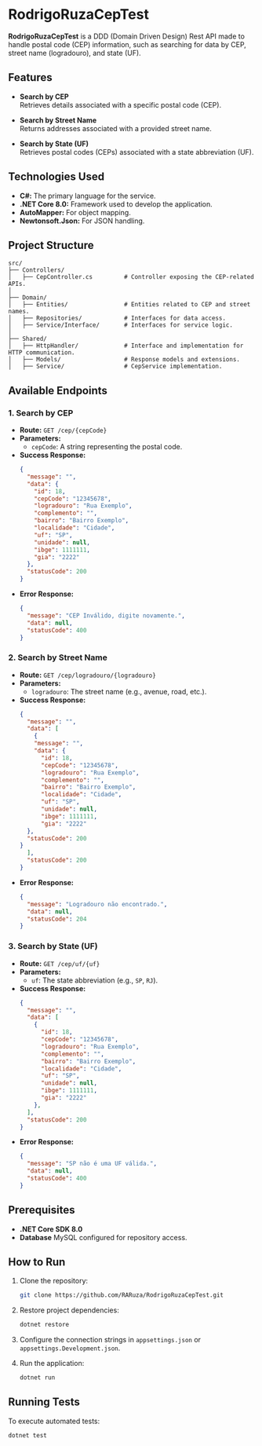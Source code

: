 # RodrigoRuzaCepTest

**RodrigoRuzaCepTest** is a DDD (Domain Driven Design) Rest API made to handle postal code (CEP) information, such as searching for data by CEP, street name (logradouro), and state (UF).

## Features

- **Search by CEP**  
  Retrieves details associated with a specific postal code (CEP).

- **Search by Street Name**  
  Returns addresses associated with a provided street name.

- **Search by State (UF)**  
  Retrieves postal codes (CEPs) associated with a state abbreviation (UF).

## Technologies Used

- **C#:** The primary language for the service.
- **.NET Core 8.0:** Framework used to develop the application.
- **AutoMapper:** For object mapping.
- **Newtonsoft.Json:** For JSON handling.

## Project Structure

```
src/
├── Controllers/
│   ├── CepController.cs         # Controller exposing the CEP-related APIs.
│
├── Domain/
│   ├── Entities/                # Entities related to CEP and street names.
│   ├── Repositories/            # Interfaces for data access.
│   ├── Service/Interface/       # Interfaces for service logic.
│
├── Shared/
│   ├── HttpHandler/             # Interface and implementation for HTTP communication.
│   ├── Models/                  # Response models and extensions.
│   ├── Service/                 # CepService implementation.
```

## Available Endpoints

### 1. Search by CEP
- **Route:** `GET /cep/{cepCode}`  
- **Parameters:**  
  - `cepCode`: A string representing the postal code.  
- **Success Response:**  
  ```json
  {
    "message": "",
    "data": {
      "id": 18,
      "cepCode": "12345678",
      "logradouro": "Rua Exemplo",
      "complemento": "",
      "bairro": "Bairro Exemplo",
      "localidade": "Cidade",
      "uf": "SP",
      "unidade": null,
      "ibge": 1111111,
      "gia": "2222"
    },
    "statusCode": 200
  }
  ```
- **Error Response:**  
  ```json
  {
    "message": "CEP Inválido, digite novamente.",
    "data": null,
    "statusCode": 400
  }
  ```

### 2. Search by Street Name
- **Route:** `GET /cep/logradouro/{logradouro}`  
- **Parameters:**  
  - `logradouro`: The street name (e.g., avenue, road, etc.).  
- **Success Response:**  
  ```json
  {
    "message": "",
    "data": [
      {
      "message": "",
      "data": {
        "id": 18,
        "cepCode": "12345678",
        "logradouro": "Rua Exemplo",
        "complemento": "",
        "bairro": "Bairro Exemplo",
        "localidade": "Cidade",
        "uf": "SP",
        "unidade": null,
        "ibge": 1111111,
        "gia": "2222"
    },
    "statusCode": 200
  }
    ],
    "statusCode": 200
  }
  ```
- **Error Response:**  
  ```json
  {
    "message": "Logradouro não encontrado.",
    "data": null,
    "statusCode": 204
  }
  ```

### 3. Search by State (UF)
- **Route:** `GET /cep/uf/{uf}`  
- **Parameters:**  
  - `uf`: The state abbreviation (e.g., `SP`, `RJ`).  
- **Success Response:**  
  ```json
  {
    "message": "",
    "data": [
      {
        "id": 18,
        "cepCode": "12345678",
        "logradouro": "Rua Exemplo",
        "complemento": "",
        "bairro": "Bairro Exemplo",
        "localidade": "Cidade",
        "uf": "SP",
        "unidade": null,
        "ibge": 1111111,
        "gia": "2222"
      },
    ],
    "statusCode": 200
  }
  ```
- **Error Response:**  
  ```json
  {
    "message": "SP não é uma UF válida.",
    "data": null,
    "statusCode": 400
  }
  ```

## Prerequisites

- **.NET Core SDK 8.0**
- **Database** MySQL configured for repository access.

## How to Run

1. Clone the repository:  
   ```bash
   git clone https://github.com/RARuza/RodrigoRuzaCepTest.git
   ```

2. Restore project dependencies:  
   ```bash
   dotnet restore
   ```

3. Configure the connection strings in `appsettings.json` or `appsettings.Development.json`.

4. Run the application:  
   ```bash
   dotnet run
   ```

## Running Tests

To execute automated tests:  
```bash
dotnet test
```
